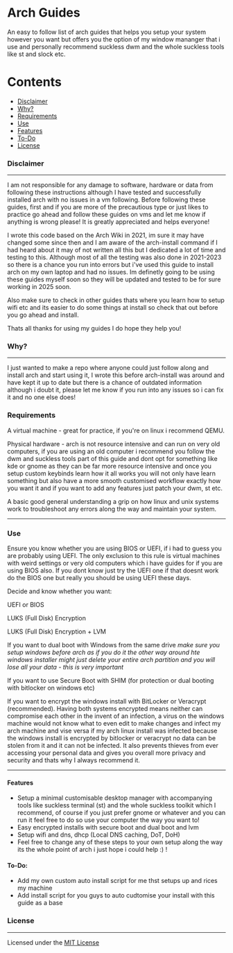 # Arch Guides

An easy to follow list of arch guides that helps you setup your system however you want but offers you the option of my window mananger that i use and personally recommend suckless dwm and the whole suckless tools like st and slock etc.

Contents
========

 * [Disclaimer](#disclaimer)
 * [Why?](#why)
 * [Requirements](#requirements)
 * [Use](#use)
 * [Features](#features)
 * [To-Do](#todo)
 * [License](#license)

### Disclaimer

---

I am not responsible for any damage to software, hardware or data from following these instructions although I have tested and successfully installed arch with no issues in a vm following. Before following these guides, first and if you are more of the precautious type or just likes to practice go ahead and follow these guides on vms and let me know if anything is wrong please! It is greatly appreciated and helps everyone!



I wrote this code based on the Arch Wiki in 2021, im sure it may have changed some since then and I am aware of the arch-install command if I had heard about it may of not written all this but I dedicated a lot of time and testing to this. Although most of all the testing was also done in 2021-2023 so there is a chance you run into errors but i've used this guide to install arch on my own laptop and had no issues. Im definetly going to be using these guides myself soon so they will be updated and tested to be for sure working in 2025 soon.



Also make sure to check in other guides thats where you learn how to setup wifi etc and its easier to do some things at install so check that out before you go ahead and install.



Thats all thanks for using my guides I do hope they help you!

### Why?

---

I just wanted to make a repo where anyone could just follow along and install arch and start using it, I wrote this before arch-install was around and have kept it up to date but there is a chance of outdated information although i doubt it, please let me know if you run into any issues so i can fix it and no one else does!

### Requirements

A virtual machine - great for practice, if you're on linux i recommend QEMU.

Physical hardware - arch is not resource intensive and can run on very old computers, if you are using an old computer i recommend you follow the dwm and suckless tools part of this guide and dont opt for something like kde or gnome as they can be far more resource intensive and once you setup custom keybinds learn how it all works you will not only have learn something but also have a more smooth customised workflow exactly how you want it and if you want to add any features just patch your dwm, st etc.

A basic good general understanding a grip on how linux and unix systems work to troubleshoot any errors along the way and maintain your system.

---

### Use

Ensure you know whether you are using BIOS or UEFI, if i had to guess you are probably using UEFI. The only exclusion to this rule is virtual machines with weird settings or very old computers which i have guides for if you are using BIOS also. If you dont know just try the UEFI one if that doesnt work do the BIOS one but really you should be using UEFI these days.

Decide and know whether you want:

UEFI or BIOS

LUKS (Full Disk) Encryption

LUKS (Full Disk) Encryption + LVM

If you want to dual boot with Windows from the same drive *make sure you setup windows before arch as if you do it the other way around hte windows installer might just delete your entire arch partition and you will lose all your data - this is very important*

If you want to use Secure Boot with SHIM (for protection or dual booting with bitlocker on windows etc)

If you want to encrypt the windows install with BitLocker or Veracrypt (recommended). Having both systems encrypted means neither can compromise each other in the invent of an infection, a virus on the windows machine would not know what to even edit to make changes and infect my arch machine and vise versa if my arch linux install was infected because the windows install is encrypted by bitlocker or veracrypt no data can be stolen from it and it can not be infected. It also prevents thieves from ever accessing your personal data and gives you overall more privacy and security and thats why I always recommend it.

---

#### Features

- Setup a minimal customisable desktop manager with accompanying tools like suckless terminal (st) and the whole suckless toolkit which I recommend, of course if you just prefer gnome or whatever and you can run it feel free to do so use your computer the way you want to!
- Easy encrypted installs with secure boot and dual boot and lvm
- Setup wifi and dns, dhcp (Local DNS caching, DoT, DoH)
- Feel free to change any of these steps to your own setup along the way its the whole point of arch i just hope i could help :) !

#### To-Do:
- Add my own custom auto install script for me thst setups up and rices my machine
- Add install script for you guys to auto cudtomise your install with this guide as a base


### License

---

Licensed under the [MIT License](LICENSE)
